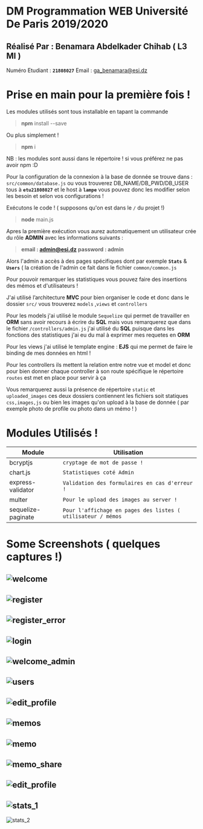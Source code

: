# DM Programmation WEB Université De Paris 2019/2020

## Réalisé Par : Benamara Abdelkader Chihab ( L3 MI )
Numéro Etudiant : **`21808027`**
Email : ga_benamara@esi.dz
# Prise en main pour la première fois !
Les modules utilisés sont tous installable en tapant la commande 
> **npm** install --save

Ou plus simplement !
> **npm** i

NB :  les modules sont aussi dans le répertoire ! si vous préférez ne pas avoir npm :D 

Pour la configuration de la connexion à la base de donnée se trouve dans :
`src/common/database.js` ou vous trouverez DB_NAME/DB_PWD/DB_USER tous à 
**`etu21808027`** et le host à **`lampe`** vous pouvez donc les modifier selon les besoin et selon vos configurations !

Exécutons le code ! ( supposons qu'on est dans le `/` du projet !)
> **node** main.js

 
Apres la première exécution vous aurez automatiquement un utilisateur crée du rôle **ADMIN** avec les informations suivants : 
> **email :  admin@esi.dz**
> **password :  admin**

Alors l'admin a accès à des pages spécifiques dont par exemple **`Stats`** & **`Users`** ( la création de l'admin ce fait dans le fichier `common/common.js`

Pour pouvoir remarquer les statistiques vous pouvez faire des insertions des mémos et d'utilisateurs !

J'ai utilisé l’architecture **MVC** pour bien organiser le code et donc dans le dossier 
``src/`` vous trouverez  ``models`` ,``views`` et ``controllers`` 

Pour les models j'ai utilisé le module ``Sequelize`` qui permet de travailler en **ORM** sans avoir recours à écrire du **SQL** mais vous remarquerez que dans le fichier ``/controllers/admin.js`` j'ai utilisé du **SQL** puisque dans les fonctions des statistiques j'ai eu du mal à exprimer mes requetes en **ORM**

Pour les views j'ai utilisé le template engine :  **EJS** qui me permet de faire le binding de mes données en html !

Pour les controllers ils mettent la relation entre notre vue et model et donc pour bien donner chaque controller  à son route spécifique le répertoire `routes` est met en place pour servir à ça 

Vous remarquerez aussi la présence de répertoire `static` et `uploaded_images`
ces deux dossiers contiennent les fichiers soit statiques `css,images,js` ou bien 
les images qu'on upload à la base de donnée ( par exemple photo de profile ou photo dans un mémo ! )

# Modules Utilisés ! 

|     Module           |Utilisation|
|-------------------|-------------------------------|
| bcryptjs	|`cryptage de mot de passe !`            |
|chart.js|`Statistiques coté Admin `            |           |
|express-validator|`Validation des formulaires en cas d'erreur ! `|
|multer|`Pour le upload des images au server !`|
|sequelize-paginate|` Pour l'affichage en pages des listes ( utilisateur / mémos `|

# Some Screenshots ( quelques captures !)
![welcome](https://user-images.githubusercontent.com/38104305/79007424-6ed64d00-7b5b-11ea-91e7-31a707afb501.JPG)
------------
![register](https://user-images.githubusercontent.com/38104305/79007381-5cf4aa00-7b5b-11ea-9955-dc255fdb666f.JPG)
------------
![register_error](https://user-images.githubusercontent.com/38104305/79007401-65e57b80-7b5b-11ea-9e5a-f8fca55ab16f.JPG)
------------
![login](https://user-images.githubusercontent.com/38104305/79007412-6a119900-7b5b-11ea-8de4-93659b096a2f.JPG)
------------
![welcome_admin](https://user-images.githubusercontent.com/38104305/79007446-7ac20f00-7b5b-11ea-8c61-e3ee67e5d1aa.JPG)
------------
![users](https://user-images.githubusercontent.com/38104305/79007457-7f86c300-7b5b-11ea-9fe0-4cce746f3e8a.JPG)
------------
![edit_profile](https://user-images.githubusercontent.com/38104305/79007463-8281b380-7b5b-11ea-9d43-a23d0f0b5261.JPG)
------------
![memos](https://user-images.githubusercontent.com/38104305/79007465-84e40d80-7b5b-11ea-9dae-394b456c4639.JPG)
------------
![memo](https://user-images.githubusercontent.com/38104305/79007473-87defe00-7b5b-11ea-956b-4aca708194c1.JPG)
------------
![memo_share](https://user-images.githubusercontent.com/38104305/79007478-89a8c180-7b5b-11ea-8e22-6ffca3d41db8.JPG)
------------
![edit_profile](https://user-images.githubusercontent.com/38104305/79007492-90373900-7b5b-11ea-9da4-734f43a9f406.JPG)
------------
![stats_1](https://user-images.githubusercontent.com/38104305/79007499-93322980-7b5b-11ea-8234-197eb82c10f6.JPG)
------------
![stats_2](https://user-images.githubusercontent.com/38104305/79007506-94fbed00-7b5b-11ea-9313-b8080cc38da8.JPG)





